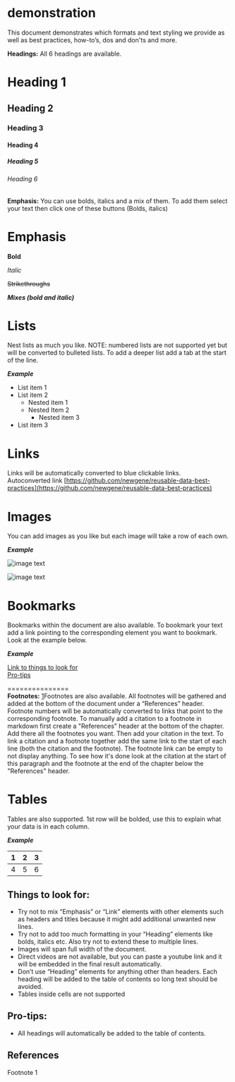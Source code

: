
demonstration
=============
This document demonstrates which formats and text styling we provide as well as best practices, how-to’s, dos and don'ts and more.
  
  
**Headings:** All 6 headings are available.
  
  
# Heading 1

  
## Heading 2

  
### Heading 3

  
#### Heading 4

  
##### Heading 5

  
###### Heading 6

  
  
**Emphasis:** You can use bolds, italics and a mix of them. To add them select your text then click one of these buttons (Bolds, italics)
  
  
# Emphasis

  
**Bold**
  
*Italic*

~~Strikethroughs~~ 

***Mixes (bold and italic)***  
  
  
# Lists
Nest lists as much you like. NOTE: numbered lists are not supported yet but will be converted to bulleted lists. To add a deeper list add a tab at the start of the line.

***Example***
  
- List item 1
- List item 2
  - Nested item 1
  - Nested Item 2
    - Nested item 3
- List item 3
  
  
# Links
Links will be automatically converted to blue clickable links.  
Autoconverted link [https://github.com/newgene/reusable-data-best-practices](https://github.com/newgene/reusable-data-best-practices)  
  
  
# Images
You can add images as you like but each image will take a row of each own.

***Example***
  
![image text](../_static/dhFPtgZkNPu1CyeC_CkPCHbfWrKblUt0mWqaeHzkO2DSc1oUwxRffwz2HJEleNcxbrO2lSSAPA6AJHHjKlcRksYQ3ap4jPfp6wN1elE-NbS2mMgIFo6eNRORILy6rmAc1-ybjD2gB1qYD3ra8g.jpg)   
  
![image text](../_static/raN-MMDEcVjGod-OO2_KODj9P-I_7_nr9Qwrzbjmch6i3qpRgEsReBk3GtRGJs8UDiaTbodZynnXnERPYgv0d1aQ6JefHGk5OZ8zv1_Z1DqGs14M8bJ3-gP54Ejy5mE-luU1RQClyLOlYsYmwQ.jpg)   
  
  
  
  
# Bookmarks
Bookmarks within the document are also available. To bookmark your text add a link pointing to the corresponding element you want to bookmark. Look at the example below.

***Example***
  
[Link to things to look for](#link-to-things-to-look-for)  
[Pro-tips](#pro-tips)  
  
===============  
**Footnotes:** [1](#kix.yqiegj2x8ffu)Footnotes are also available. All footnotes will be gathered and added at the bottom of the document under a “References” header. Footnote numbers will be automatically converted to links that point to the corresponding footnote.
To manually add a citation to a footnote in markdown first create a "References" header at the bottom of the chapter. Add there all the footnotes you want. Then add your citation in the text. To link a citation and a footnote together add the same link to the start of each line (both the citation and the footnote).
The footnote link can be empty to not display anything. To see how it's done look at the citation at the start of this paragraph and the footnote at the end of the chapter below the "References" header.
  
  
# Tables

Tables are also supported. 1st row will be bolded, use this to explain what your data is in each column.

***Example***

|1 |2 |3 |
| :---: | :---: | :---: |
|4 |5 |6 |
  
[](h.gyomvl99x239)
## Things to look for:
  
- Try not to mix “Emphasis” or “Link” elements with other elements such as headers and titles because it might add additional unwanted new lines.
- Try not to add too much formatting in your “Heading” elements like bolds, italics etc. Also try not to extend these to multiple lines.
- Images will span full width of the document.
- Direct videos are not available, but you can paste a youtube link and it will be embedded in the final result automatically.
- Don’t use “Heading” elements for anything other than headers. Each heading will be added to the table of contents so long text should be avoided.
- Tables inside cells are not supported
  
[](h.2g9x401awxf6)
## Pro-tips:

  
- All headings will automatically be added to the table of contents.

## References
[](#kix.yqiegj2x8ffu) Footnote 1
  

